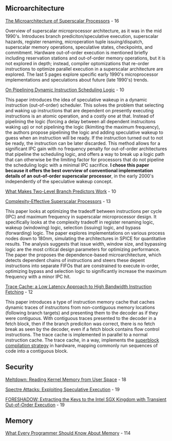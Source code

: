 ## Microarchitecture

[The Microarchitecture of Superscalar Processors](https://github.com/Peter-Herrmann/reading-list/files/11748113/ss_cgi.pdf) - 16

Overview of superscalar microprocessor architecture, as it was in the mid 1990's. Introduces branch prediciton/speculative execution, superscalar hazards, register renaming, microperation tuple issuing/dispatch, superscalar memory operations, speculative states, checkpoints, and commitment. Hardware out-of-order execution is mentioned briefly including reservation stations and out-of-order memory operations, but it is not explored in depth; instead, compiler optomizations that re-order instructions to optimize parallel execution in a superscalar architecture are explored. The last 5 pages explore specific early 1990's microprocessor implementations and speculations about future (late 1990's) trends.

[On Pipelining Dynamic Instruction Scheduling Logic](https://github.com/Peter-Herrmann/reading-list/files/11748110/stark.pdf) - 10

This paper introduces the idea of speculative wakeup in a dynamic instruction (out-of-order) scheduler. This solves the problem that selecting and waking up instructions that are dependent on presently executing instructions is an atomic operation, and a costly one at that. Instead of pipelining the logic (forcing a delay between all dependent instrucitons waking up) or not pipelining the logic (lkimiting the maximum frequency), the authors propose pipelining the logic and adding speculative wakeup to guess when an instruction will be ready. If the instruction turned out to not be ready, the instruction can be later discarded. This method allows for a significant IPC gain with no frequency penalty for out-of-order architectures that pipeline the scheduling logic, and offers a way to break up a logic path that can otherwise be the limiting factor for processors that do not pipeline the scheduling logic with a minimal IPC sacrifice. **I chose this paper because it offers the best overview of conventional implementation details of an out-of-order superscalar processor**, in the early 2000's independently of the speculative wakeup concept.

[What Makes Two-Level Branch Predictors Work](https://github.com/Peter-Herrmann/reading-list/files/11779667/Patt-An-Analysis-of-Correlation-and-Predictability.pdf) - 10



[Complexity-Effective Superscalar Processors](https://github.com/Peter-Herrmann/reading-list/files/11748112/isca.complexity.pdf) - 13

This paper looks at optimizing the tradeoff between instructions per cycle (IPC) and maximum frequency in superscalar microprocessor design. It specifically looks at the complexity tradeoff in register renaming logic, wakeup (windowing) logic, selection (issuing) logic, and bypass (forwarding) logic. The paper explores implementations on various process nodes down to 180nm, simulating the architectures in SPICE for quantitative results. The analysis suggests that issue width, window size, and bypassing logic are the most critical design parameters for optimizing performance. The paper the proposes the dependence-based microarchitecture, which detects dependent chains of instructions and steers these depent instructions into separate FIFOs that are constrained to execute in-order, optimizing bypass and selection logic to significantly increase the maximum frequency with a minor IPC hit.

[Trace Cache: a Low Latency Approach to High Bandwidth Instruction Fetching](https://github.com/Peter-Herrmann/reading-list/files/11748107/micro.trace-cache.pdf) - 12

This paper introduces a type of instruction memory cache that caches dynamic traces of instrucitons from non-contiguous memory locations (following branch targets) and presenting them to the decoder as if they were contiguous. With contiguous traces presented to the decoder in a fetch block, then if the branch prediciton was correct, there is no fetch break as seen by the decoder, even if a fetch block contains flow control instructions. The trace cache is implemented in parallel to a normal instruction cache. The trace cache, in a way, implements the [superblock compilation strategy](https://github.com/Peter-Herrmann/reading-list/files/11750061/hwu_jsuper93.pdf) in hardware, mapping commonly run sequences of code into a contiguous block.

## Security

[Meltdown: Reading Kernel Memory from User Space](https://github.com/Peter-Herrmann/reading-list/files/11748108/meltdown.pdf) - 18

[Spectre Attacks: Exploiting Speculative Execution](https://github.com/Peter-Herrmann/reading-list/files/11748109/spectre.pdf) - 19

[FORESHADOW: Extracting the Keys to the Intel SGX Kingdom with Transient Out-of-Order Execution](https://github.com/Peter-Herrmann/reading-list/files/11779691/foreshadow.pdf) - 19

## Memory

[What Every Programmer Should Know About Memory](https://github.com/Peter-Herrmann/reading-list/files/11779677/cpumemory.pdf) - 114

